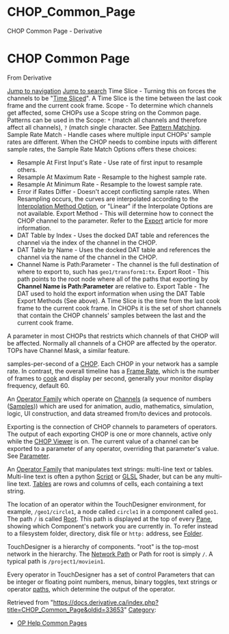

# CHOP_Common_Page

CHOP Common Page - Derivative




# CHOP Common Page
From Derivative

[Jump to navigation](#mw-head)
[Jump to search](#searchInput)
Time Slice - Turning this on forces the channels to be "[Time Sliced](Time_Slicing.html "Time Slicing")". A Time Slice is the time between the last cook frame and the current cook frame.
Scope - To determine which channels get affected, some CHOPs use a Scope string on the Common page.
Patterns can be used in the Scope: `*` (match all channels and therefore affect all channels), `?` (match single character. See [Pattern Matching](Pattern_Matching.html "Pattern Matching").
Sample Rate Match - Handle cases where multiple input CHOPs' sample rates are different. When the CHOP needs to combine inputs with different sample rates, the Sample Rate Match Options offers these choices:
* Resample At First Input's Rate - Use rate of first input to resample others.
* Resample At Maximum Rate - Resample to the highest sample rate.
* Resample At Minimum Rate - Resample to the lowest sample rate.
* Error if Rates Differ - Doesn't accept conflicting sample rates.
When Resampling occurs, the curves are interpolated according to the [Interpolation Method Option](https://docs.derivative.ca/index.php?title=Frequent_CHOP_Parameters&action=edit&redlink=1 "Frequent CHOP Parameters (page does not exist)"), or "Linear" if the Interpolate Options are not available.
Export Method - This will determine how to connect the CHOP channel to the parameter. Refer to the [Export](Export.html "Export") article for more information.
* DAT Table by Index - Uses the docked DAT table and references the channel via the index of the channel in the CHOP.
* DAT Table by Name - Uses the docked DAT table and references the channel via the name of the channel in the CHOP.
* Channel Name is Path:Parameter - The channel is the full destination of where to export to, such has `geo1/transform1:tx`.
Export Root - This path points to the root node where all of the paths that exporting by **Channel Name is Path:Parameter** are relative to.
Export Table - The DAT used to hold the export information when using the DAT Table Export Methods (See above).
A Time Slice is the time from the last cook frame to the current cook frame. In CHOPs it is the set of short channels that contain the CHOP channels' samples between the last and the current cook frame.

A parameter in most CHOPs that restricts which channels of that CHOP will be affected. Normally all channels of a CHOP are affected by the operator. TOPs have Channel Mask, a similar feature.

samples-per-second of a [CHOP](CHOP.html "CHOP"). Each CHOP in your network has a sample rate. In contrast, the overall timeline has a [Frame Rate](Frame_Rate.html "Frame Rate"), which is the number of frames to [cook](Cook.html "Cook") and display per second, generally your monitor display frequency, default 60.

An [Operator Family](Operator_Family.html "Operator Family") which operate on [Channels](Channel.html "Channel") (a sequence of numbers ([Samples](Sample.html "Sample"))) which are used for animation, audio, mathematics, simulation, logic, UI construction, and data streamed from/to devices and protocols.

Exporting is the connection of CHOP channels to parameters of operators. The output of each exporting CHOP is one or more channels, active only while the [CHOP Viewer](CHOP_Viewer.html "CHOP Viewer") is on. The current value of a channel can be exported to a parameter of any operator, overriding that parameter's value. See [Parameter](Parameter.html "Parameter").

An [Operator Family](Operator_Family.html "Operator Family") that manipulates text strings: multi-line text or tables. Multi-line text is often a python [Script](Script.html "Script") or [GLSL](GLSL.html "GLSL") Shader, but can be any multi-line text. [Tables](Table_DAT.html "Table DAT") are rows and columns of cells, each containing a text string.

The location of an operator within the TouchDesigner environment, for example, `/geo1/circle1`, a node called `circle1` in a component called `geo1`. The path `/` is called [Root](Root.html "Root"). This path is displayed at the top of every [Pane](Pane.html "Pane"), showing which Component's network you are currently in. To refer instead to a filesystem folder, directory, disk file or `http:` address, see [Folder](Folder.html "Folder").

TouchDesigner is a hierarchy of components. "root" is the top-most network in the hierarchy. The [Network Path](Network_Path.html "Network Path") or Path for root is simply `/`. A typical path is `/project1/moviein1`.

Every operator in TouchDesigner has a set of control Parameters that can be integer or floating point numbers, menus, binary toggles, text strings or operator [paths](Network_Path.html "Network Path"), which determine the output of the operator.

Retrieved from "<https://docs.derivative.ca/index.php?title=CHOP_Common_Page&oldid=33653>"
[Category](Special_Categories.html "Special:Categories"):
* [OP Help Common Pages](https://docs.derivative.ca/index.php?title=Category:OP_Help_Common_Pages&action=edit&redlink=1 "Category:OP Help Common Pages (page does not exist)")